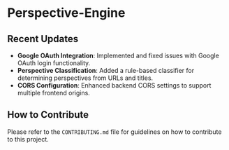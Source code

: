 # Perspective-Engine

## Recent Updates

- **Google OAuth Integration**: Implemented and fixed issues with Google OAuth login functionality.
- **Perspective Classification**: Added a rule-based classifier for determining perspectives from URLs and titles.
- **CORS Configuration**: Enhanced backend CORS settings to support multiple frontend origins.

## How to Contribute

Please refer to the `CONTRIBUTING.md` file for guidelines on how to contribute to this project.

